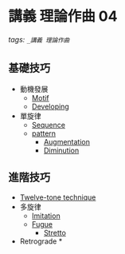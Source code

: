 # 講義 理論作曲 04

###### tags: `_講義 理論作曲`

## 基礎技巧
* 動機發展
  * [Motif](https://en.wikipedia.org/wiki/Motif_(music))
  * [Developing](https://en.wikipedia.org/wiki/Developing_variation)
* 單旋律
  * [Sequence](
https://en.wikipedia.org/wiki/Sequence_(music))
  * [pattern](
https://en.wikipedia.org/wiki/Melodic_pattern)
    * [Augmentation](https://en.wikipedia.org/wiki/Augmentation_(music))
    * [Diminution](https://en.wikipedia.org/wiki/Diminution)


## 進階技巧
* [Twelve-tone technique](https://en.wikipedia.org/wiki/Twelve-tone_technique)
* 多旋律
  * [Imitation](https://en.wikipedia.org/wiki/Imitation_(music))
  * [Fugue](https://en.wikipedia.org/wiki/Fugue)
    * [Stretto](https://en.wikipedia.org/wiki/Stretto)
* Retrograde
  * 